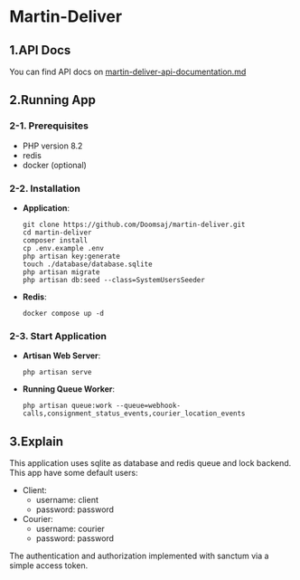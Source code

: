 # Martin-Deliver

## 1.API Docs

You can find API docs on [martin-deliver-api-documentation.md](martin-deliver-api-documentation.md)

## 2.Running App

### 2-1. Prerequisites

- PHP version 8.2
- redis
- docker (optional)

### 2-2. Installation

- **Application**:
  ```shell
  git clone https://github.com/Doomsaj/martin-deliver.git
  cd martin-deliver
  composer install
  cp .env.example .env
  php artisan key:generate
  touch ./database/database.sqlite
  php artisan migrate
  php artisan db:seed --class=SystemUsersSeeder
  ```
- **Redis**:
  ```shell
  docker compose up -d
  ```

### 2-3. Start Application

- **Artisan Web Server**:
  ```shell
  php artisan serve
  ```
- **Running Queue Worker**:
  ```shell
  php artisan queue:work --queue=webhook-calls,consignment_status_events,courier_location_events
  ```

## 3.Explain

This application uses sqlite as database and redis queue and lock backend.
This app have some default users:

- Client:
    - username: client
    - password: password
- Courier:
    - username: courier
    - password: password

The authentication and authorization implemented with sanctum via a simple access token.
